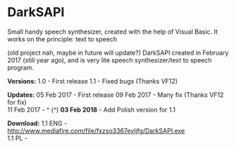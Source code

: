 # DarkSAPI
Small handy speech synthesizer, created with the help of Visual Basic. It works on the principle: text to speech

(old project nah, maybe in future will update?)
DarkSAPI created in February 2017 (still year ago), and is very lite speech synthesizer/text to speech program.

<b>Versions:</b>
1.0 - First release
1.1 - Fixed bugs (Thanks VF12)

<b>Updates:</b>
05 Feb 2017 - First release
09 Feb 2017 - Many fix (Thanks VF12 for fix)<br>
11 Feb 2017 - ^        (^)
<b>03 Feb 2018</b> - Add Polish version for 1.1

<b>Download:</b>
1.1 ENG - http://www.mediafire.com/file/fxzso3367eyljfg/DarkSAPI.exe<br>
1.1 PL - 
